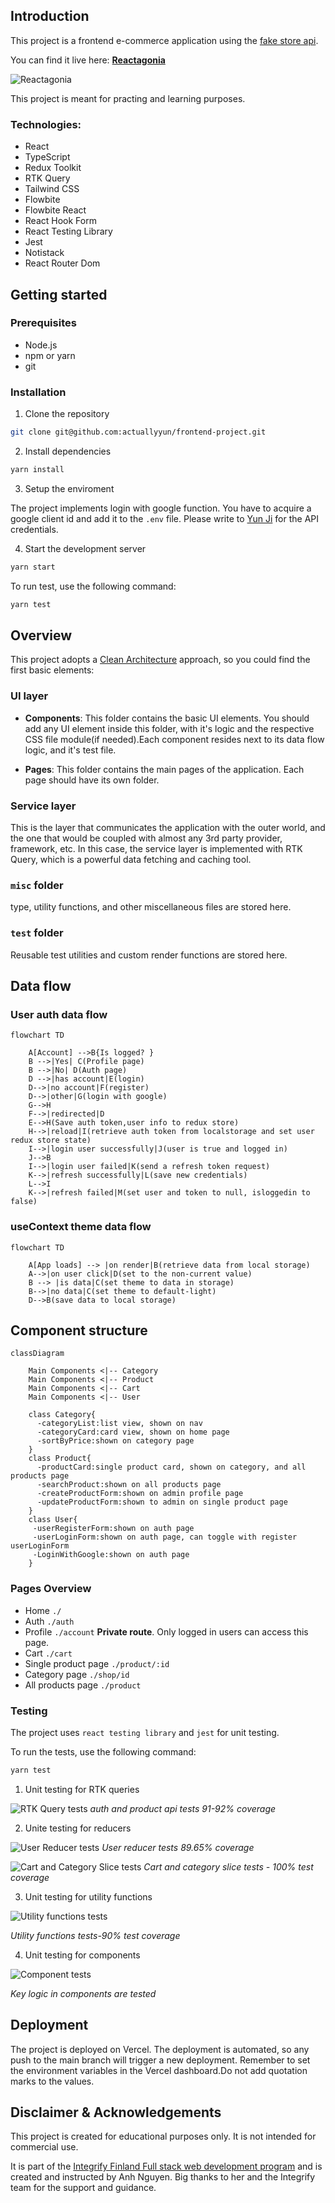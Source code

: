 ## Introduction
This project is a frontend e-commerce application using the [fake store api](https://fakeapi.platzi.com/). 

You can find it live here: **[Reactagonia](https://reactagonia.vercel.app/)**

![Reactagonia](./public/catagonia.png)

This project is meant for practing and learning purposes. 

### Technologies:
- React
- TypeScript
- Redux Toolkit
- RTK Query
- Tailwind CSS
- Flowbite
- Flowbite React
- React Hook Form
- React Testing Library
- Jest
- Notistack
- React Router Dom

## Getting started
### Prerequisites
- Node.js
- npm or yarn
- git
### Installation
1. Clone the repository
```bash
git clone git@github.com:actuallyyun/frontend-project.git
```
2. Install dependencies

```bash
yarn install
```
3. Setup the enviroment

The project implements login with google function. You have to acquire a google client id and add it to the `.env` file. Please write to [Yun Ji](this.jiyun@gmail.com) for the API credentials.


4. Start the development server

```bash
yarn start
```

To run test, use the following command:

```bash
yarn test
```

## Overview

This project adopts a [Clean Architecture](https://blog.cleancoder.com/uncle-bob/2012/08/13/the-clean-architecture.html) approach, so you could find the first basic elements:

### UI layer
- **Components**: This folder contains the basic UI elements. You should add any UI element inside this folder, with it's logic and the respective CSS file module(if needed).Each component resides next to its data flow logic, and it's test file.

- **Pages**: This folder contains the main pages of the application. Each page should have its own folder.

### Service layer
This is the layer that communicates the application with the outer world, and the one that would be coupled with almost any 3rd party provider, framework, etc. In this case, the service layer is implemented with RTK Query, which is a powerful data fetching and caching tool.

### `misc` folder
type, utility functions, and other miscellaneous files are stored here.

### `test` folder
Reusable test utilities and custom render functions are stored here.

## Data flow

### User auth data flow

```mermaid
flowchart TD

    A[Account] -->B{Is logged? }
    B -->|Yes| C(Profile page)
    B -->|No| D(Auth page)
    D -->|has account|E(login)
    D-->|no account|F(register)
    D-->|other|G(login with google)
    G-->H
    F-->|redirected|D
    E-->H(Save auth token,user info to redux store)
    H-->|reload|I(retrieve auth token from localstorage and set user redux store state)
    I-->|login user successfully|J(user is true and logged in)
    J-->B
    I-->|login user failed|K(send a refresh token request)
    K-->|refresh successfully|L(save new credentials)
    L-->I
    K-->|refresh failed|M(set user and token to null, isloggedin to false)

```

### useContext theme data flow

```mermaid
flowchart TD

    A[App loads] --> |on render|B(retrieve data from local storage)
    A-->|on user click|D(set to the non-current value)
    B --> |is data|C(set theme to data in storage)
    B-->|no data|C(set theme to default-light)
    D-->B(save data to local storage)
```

## Component structure

```mermaid
classDiagram

    Main Components <|-- Category
    Main Components <|-- Product
    Main Components <|-- Cart
    Main Components <|-- User

    class Category{
      -categoryList:list view, shown on nav
      -categoryCard:card view, shown on home page
      -sortByPrice:shown on category page
    }
    class Product{
      -productCard:single product card, shown on category, and all products page
      -searchProduct:shown on all products page
      -createProductForm:shown on admin profile page
      -updateProductForm:shown to admin on single product page
    }
    class User{
     -userRegisterForm:shown on auth page
     -userLoginForm:shown on auth page, can toggle with register userLoginForm
     -LoginWithGoogle:shown on auth page
    }

```

### Pages Overview

- Home `./`
- Auth `./auth`
- Profile `./account` **Private route**. Only logged in users can access this page.
- Cart `./cart`
- Single product page `./product/:id`
- Category page `./shop/id`
- All products page `./product`


### Testing
The project uses `react testing library` and `jest` for unit testing. 

To run the tests, use the following command:
```bash 
yarn test
```
1. Unit testing for RTK queries

![RTK Query tests](./public/rtkquery%20test.png)
*auth and product api tests 91-92% coverage*

2. Unite testing for reducers

![User Reducer tests](./public/userReducer%20test.png)
*User reducer tests 89.65% coverage*

![Cart and Category Slice tests](./public/categorytest.png)
*Cart and category slice tests - 100% test coverage*

3. Unit testing for utility functions

![Utility functions tests](./public/util%20testing.png)

*Utility functions tests-90% test coverage*

4. Unit testing for components

![Component tests](./public/component%20testing.png)

*Key logic in components are tested*

## Deployment
The project is deployed on Vercel. The deployment is automated, so any push to the main branch will trigger a new deployment.
Remember to set the environment variables in the Vercel dashboard.Do not add quotation marks to the values.


## Disclaimer & Acknowledgements
This project is created for educational purposes only. It is not intended for commercial use.

It is part of the [Integrify Finland Full stack web development program](https://www.integrify.io/) and is created and instructed by Anh Nguyen. Big thanks to her and the Integrify team for the support and guidance.